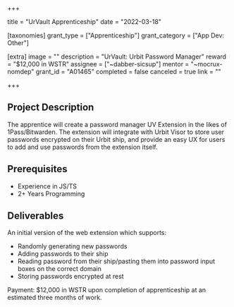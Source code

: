 +++

title = "UrVault Apprenticeship"
date = "2022-03-18"

[taxonomies]
grant_type = ["Apprenticeship"]
grant_category = ["App Dev: Other"]

[extra]
image = ""
description = "UrVault: Urbit Password Manager"
reward = "$12,000 in WSTR"
assignee = ["~dabber-sicsup"]
mentor = "~mocrux-nomdep"
grant_id = "A01465"
completed = false
canceled = true
link = ""

+++

## Project Description

The apprentice will create a password manager UV Extension in the likes of 1Pass/Bitwarden. The extension will integrate with Urbit Visor to store user passwords encrypted on their Urbit ship, and provide an easy UX for users to add and use passwords from the extension itself.

## Prerequisites

- Experience in JS/TS
- 2+ Years Programming

## Deliverables

An initial version of the web extension which supports:

- Randomly generating new passwords
- Adding passwords to their ship
- Reading password from their ship/pasting them into password input boxes on the correct domain
- Storing passwords encrypted at rest

Payment: $12,000 in WSTR upon completion of apprenticeship at an estimated three months of work.

